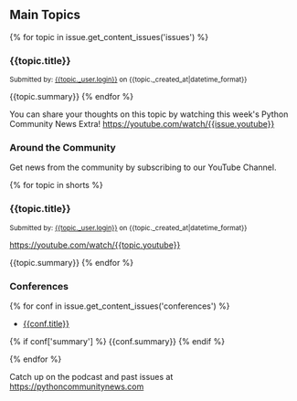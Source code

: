 ## Main Topics
{% for topic in issue.get_content_issues('issues') %}
### {{topic.title}}

<small>Submitted by: [{{topic._user.login}}]({{topic._user.url}}) on {{topic._created_at|datetime_format}}</small>

{{topic.summary}}
{% endfor %}

You can share your thoughts on this topic by watching this week's Python Community News Extra!
https://youtube.com/watch/{{issue.youtube}}

### Around the Community

Get news from the community by subscribing to our YouTube Channel.

{% for topic in shorts %}
### {{topic.title}}

<small>Submitted by: [{{topic._user.login}}]({{topic._user.url}}) on {{topic._created_at|datetime_format}}</small>

https://youtube.com/watch/{{topic.youtube}}

{{topic.summary}}
{% endfor %}


### Conferences

{% for conf in issue.get_content_issues('conferences') %}
* [{{conf.title}}]({{conf.url}})

{% if conf['summary'] %}
    {{conf.summary}}
{% endif %}

{% endfor %}


Catch up on the podcast and past issues at <https://pythoncommunitynews.com>
